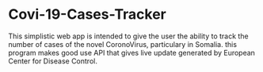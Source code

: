 # Covi-19-Cases-Tracker
This simplistic web app is intended to give the user the ability to track the number of cases of the novel CoronoVirus, particulary in Somalia. this program makes good use API that gives live update generated by European Center for Disease Control.
